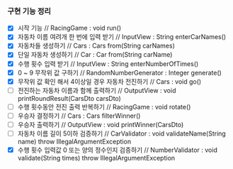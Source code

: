 ### 구현 기능 정리 ###
- [x] 시작 기능 // RacingGame : void run()
- [x] 자동차 이름 여려개 한 번에 입력 받기 // InputView : String enterCarNames()
- [x] 자동차들 생성하기 // Cars : Cars from(String carNames)
- [x] 단일 자동차 생성하기 // Car : Car from(String carName)
- [x] 수행 횟수 입력 받기 // InputView : String enterNumberOfTimes()
- [x] 0 ~ 9 무작위 값 구하기 // RandomNumberGenerator : Integer generate()
- [x] 무작위 값 확인 해서 4이상일 경우 자동차 전진하기 // Cars : void go()
- [ ] 전진하는 자동차 이름과 함께 출력하기 // OutputView : void printRoundResult(CarsDto carsDto)
- [ ] 수행 횟수동안 전진 출력 반복하기 // RacingGame : void rotate()
- [ ] 우승자 결정하기 // Cars : Cars filterWinner()
- [ ] 우승자 출력하기 // OutputView : void printWinner(CarsDto)
- [ ] 자동차 이름 길이 5이하 검증하기 // CarValidator : void validateName(String name) throw IllegalArgumentException
- [x] 수행 횟수 입력값 0 또는 양의 정수인지 검증하기 // NumberValidator : void validate(String times) throw IllegalArgumentException